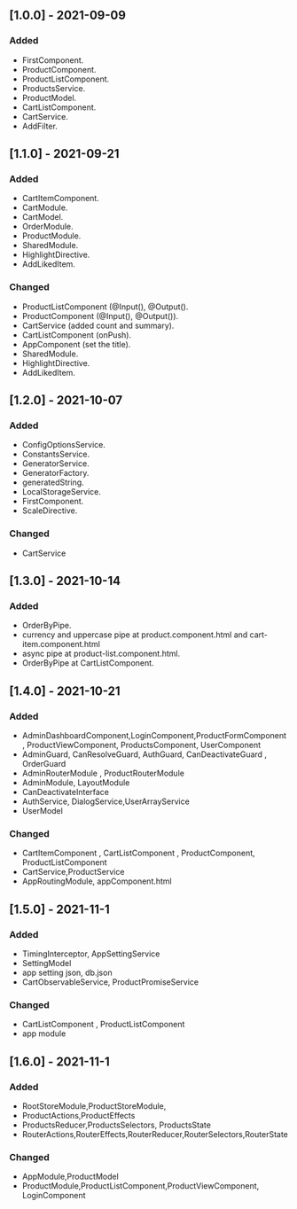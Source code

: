 ## [1.0.0] - 2021-09-09
### Added

- FirstComponent.
- ProductComponent.
- ProductListComponent.
- ProductsService.
- ProductModel.
- CartListComponent.
- CartService.
- AddFilter.
## [1.1.0] - 2021-09-21
### Added

- CartItemComponent.
- CartModule.
- CartModel.
- OrderModule.
- ProductModule.
- SharedModule.
- HighlightDirective.
- AddLikedItem.
### Changed

- ProductListComponent (@Input(), @Output().
- ProductComponent (@Input(), @Output()).
- CartService (added count and summary).
- CartListComponent (onPush).
- AppComponent (set the title).
- SharedModule.
- HighlightDirective.
- AddLikedItem.

## [1.2.0] - 2021-10-07
### Added

- ConfigOptionsService.
- ConstantsService.
- GeneratorService.
- GeneratorFactory.
- generatedString.
- LocalStorageService.
- FirstComponent.
- ScaleDirective.
### Changed

- CartService 


## [1.3.0] - 2021-10-14
### Added

- OrderByPipe.
- currency and uppercase pipe at product.component.html and cart-item.component.html
- async pipe at product-list.component.html.
- OrderByPipe at CartListComponent.

## [1.4.0] - 2021-10-21
### Added

- AdminDashboardComponent,LoginComponent,ProductFormComponent , ProductViewComponent, ProductsComponent, UserComponent
- AdminGuard, CanResolveGuard, AuthGuard, CanDeactivateGuard , OrderGuard
- AdminRouterModule , ProductRouterModule
- AdminModule, LayoutModule
- CanDeactivateInterface
- AuthService, DialogService,UserArrayService
- UserModel

### Changed

- CartItemComponent , CartListComponent , ProductComponent, ProductListComponent
- CartService,ProductService
- AppRoutingModule, appComponent.html
## [1.5.0] - 2021-11-1
### Added

- TimingInterceptor, AppSettingService
- SettingModel
- app setting json, db.json
- CartObservableService, ProductPromiseService

### Changed

- CartListComponent ,  ProductListComponent
- app module

## [1.6.0] - 2021-11-1
### Added

- RootStoreModule,ProductStoreModule,
- ProductActions,ProductEffects
- ProductsReducer,ProductsSelectors, ProductsState
- RouterActions,RouterEffects,RouterReducer,RouterSelectors,RouterState

### Changed

- AppModule,ProductModel
- ProductModule,ProductListComponent,ProductViewComponent, LoginComponent